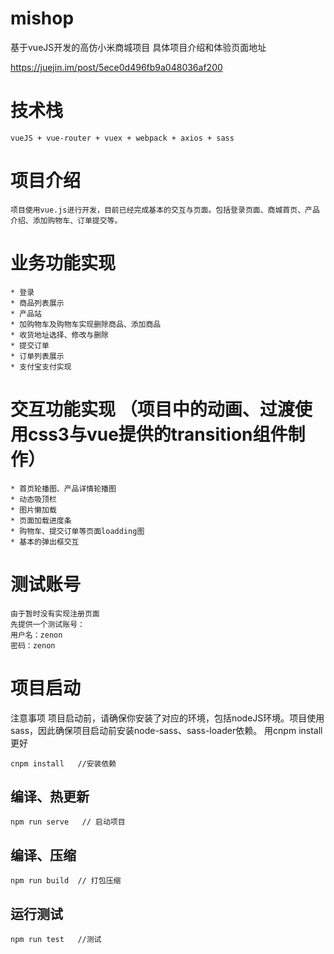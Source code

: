 # mishop
基于vueJS开发的高仿小米商城项目
具体项目介绍和体验页面地址

https://juejin.im/post/5ece0d496fb9a048036af200

# 技术栈
```
vueJS + vue-router + vuex + webpack + axios + sass
```
# 项目介绍
```
项目使用vue.js进行开发，目前已经完成基本的交互与页面。包括登录页面、商城首页、产品介绍、添加购物车、订单提交等。
```

# 业务功能实现
```
* 登录
* 商品列表展示
* 产品站
* 加购物车及购物车实现删除商品、添加商品
* 收货地址选择、修改与删除
* 提交订单
* 订单列表展示
* 支付宝支付实现
```
# 交互功能实现 （项目中的动画、过渡使用css3与vue提供的transition组件制作）
```
* 首页轮播图、产品详情轮播图
* 动态吸顶栏
* 图片懒加载  
* 页面加载进度条
* 购物车、提交订单等页面loadding图
* 基本的弹出框交互
```
# 测试账号
```
由于暂时没有实现注册页面
先提供一个测试账号：
用户名：zenon
密码：zenon
```
# 项目启动
注意事项
项目启动前，请确保你安装了对应的环境，包括nodeJS环境。项目使用sass，因此确保项目启动前安装node-sass、sass-loader依赖。
用cnpm install 更好
```
cnpm install   //安装依赖
```
## 编译、热更新
```
npm run serve   // 启动项目
```
## 编译、压缩
```
npm run build  // 打包压缩
```
## 运行测试
```
npm run test   //测试
```
